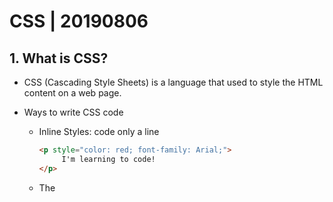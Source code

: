 # CSS | 20190806

## 1.  What is CSS?

- CSS (Cascading Style Sheets) is a language that used to style the HTML content on a web page.

- Ways to write CSS code

  - Inline Styles: code only a line

    ```html
    <p style="color: red; font-family: Arial;">
         I'm learning to code!
    </p>
    ```

  - The <style> Tag: code multiple lines that are same elements

    ```html
    <head>
        <style>
            p {
                color: red;
                font-size: 20px;
            }
        </style>
    </head>
    ```

  - The .css file: craeting a CSS file by using the .css file name extension

    ```html
    <link href="path to the CSS file" type="text/css" rel="stylesheet">
    ```

## 2. SELECTORS

### 1) Tag Name

- select HTML elements by using an element's tag name

- ```css
  p {
  
  }
  h1 {
  
  }
  ```

### 2) Class Name

- Select HTML elements by using an class attribute (must put '.' before class name)

- ```css
  .class_name {
  
  }
  .another_class_name {
  
  }
  ```

- Adding several class name

  - possible to add more than one class name to an HTML element's class attribute

  - ```html
    <h1 class="green bold"> </h1>
    ```

  - **Classes are meant to be reused over many elements.** 

  - can recognize each class by separating them with a space

### 3) ID Name

- Select HTML elements by using their id attribute (must put "#" before id name)

- **ID is meant to style only one element.**

- ```css
  #large-title {
  
  }
  ```

### 4) Specificity & Overriding

- Specificity is the order by which the browser decides which CSS styles will be displayed. Using the lowest degree of specificity at the first, it would be easy to override.
- IDs are the most specific selector in CSS. The only way to override an ID is to add another ID with additional styling.
- Class is more specific than the tag selector.
- Should be in order of tag, class, ID
- Adding more than one tag, class, or ID to a CSS selector increases the specificity of the CSS selector

### 5) Chaining Selectors

- Possible to require an HTML element to have two or more selectors

- ```css
  h1.special {
  
  }
  ```

- The code above would select only the h1 elements that have a class of special.

### 6) Selecting Nested Elements

- Possible to select elements that are nested within other HTML elements

- ```html
  <ul class="main-list">
      <li>...</li>
      <li>...</li>
      <li>...</li>
  </ul>
  ```

- ```css
  .main-list li {
  
  }
  ```

- The code above would select `.main-list` element and li elements that are nested in `.main-list` element.

### 7) Important

- `!important` is even more specific than IDs.
- `!important` is placed behind style attribute.
- It will override any style no matter how specific it is.
- It is not recommended to use; except in a very specific case.

### 8) Multiple Selectors

- Add CSS styles to multiple CSS selectors all at once

- ```css
  h1,
  .menu {
  	font-family: Georgia;
  }
  ```

  

